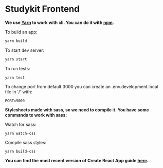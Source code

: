 # Studykit Frontend

**We use [Yarn](https://yarnpkg.com/en/) to work with cli. You can do it with [npm](https://www.npmjs.com/).**

To build an app:
```javascript
yarn build
```

To start dev server:
```sh
yarn start
```

To run tests:
```shell
yarn test
```

To change port from default 3000 you can create an .env.development.local file in '/' with:
```shell
PORT=9000
```

**Stylesheets made with sass, so we need to compile it. You have some commands to work with sass:**

Watch for sass:
```shell
yarn watch-css
```

Compile sass styles:
```shell
yarn build-css
```

**You can find the most recent version of Create React App guide [here](https://github.com/facebookincubator/create-react-app/blob/master/packages/react-scripts/template/README.md).**